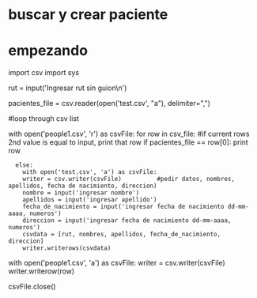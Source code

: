 # buscar y crear paciente
# empezando

import csv
import sys

rut = input('Ingresar rut sin guion\n')

pacientes_file = csv.reader(open('test.csv', "a"), delimiter=",")

#loop through csv list

with open('people1.csv', 'r') as csvFile:
  for row in csv_file:
      #if current rows 2nd value is equal to input, print that row
      if pacientes_file == row[0]:
          print row
          
      
      else:
        with open('test.csv', 'a') as csvFile:
        writer = csv.writer(csvFile)          #pedir datos, nombres, apellidos, fecha de nacimiento, direccion)
        nombre = input('ingresar nombre')
        apellidos = input('ingresar apellido')
        fecha_de_nacimiento = input('ingresar fecha de nacimiento dd-mm-aaaa, numeros')
        direccion = input('ingresar fecha de nacimiento dd-mm-aaaa, numeros')
        csvdata = [rut, nombres, apellidos, fecha_de_nacimiento, direccion]
        writer.writerows(csvdata)

      
          





with open('people1.csv', 'a') as csvFile:
    writer = csv.writer(csvFile)
    writer.writerow(row)

csvFile.close()
        

